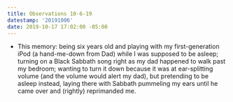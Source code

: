```yaml
---
title: Observations 10-6-19
datestamp: '20191006'
date: 2019-10-17 17:02:00 -05:00
---
```


- This memory: being six years old and playing with my first-generation iPod (a hand-me-down from Dad) while I was supposed to be asleep; turning on a Black Sabbath song right as my dad happened to walk past my bedroom; wanting to turn it down because it was at ear-splitting volume (and the volume would alert my dad), but pretending to be asleep instead, laying there with Sabbath pummeling my ears until he came over and (rightly) reprimanded me.
